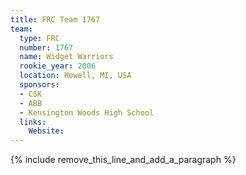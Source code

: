 ```yaml
---
title: FRC Team 1767
team:
  type: FRC
  number: 1767
  name: Widget Warriors
  rookie_year: 2006
  location: Howell, MI, USA
  sponsors:
  - CSK
  - ABB
  - Kensington Woods High School
  links:
    Website:
---
```


{% include remove_this_line_and_add_a_paragraph %}